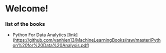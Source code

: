 # Welcome!

### list of the books
- Python For Data Analytics 
[link] (https://github.com/vanhien13/MachineLearningBooks/raw/master/Python%20for%20Data%20Analysis.pdf)

